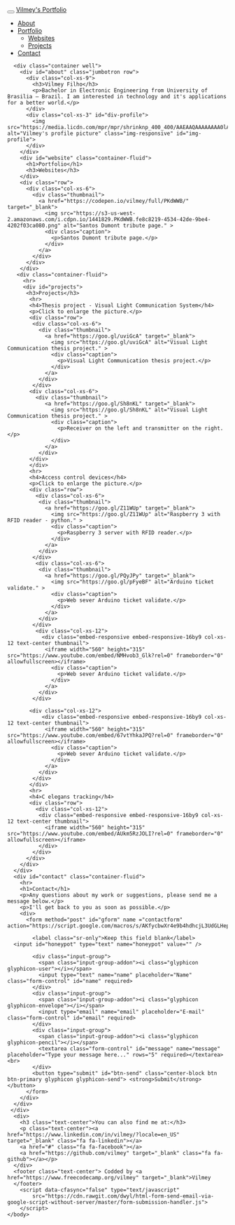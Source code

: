 
<html lang="en">
	<head>
	  <link rel="stylesheet" href="https://maxcdn.bootstrapcdn.com/bootstrap/3.3.7/css/bootstrap.min.css">
	  <link rel="stylesheet" href="https://cdnjs.cloudflare.com/ajax/libs/font-awesome/4.7.0/css/font-awesome.min.css">
	  <script src="https://ajax.googleapis.com/ajax/libs/jquery/3.2.1/jquery.min.js"></script>
	  <script src="https://maxcdn.bootstrapcdn.com/bootstrap/3.3.7/js/bootstrap.min.js"></script>
	</head>
	<body data-spy="scroll" data-target=".navbar" data-offset="50">
	  <nav class="navbar navbar-inverse navbar-fixed-top">
	    <div class="container-fluid">
	      <div class="navbar-header">
	        <button type="button" class="navbar-toggle" data-toggle="collapse" data-target="#myNavbar">
	        <span class="icon-bar"></span>
	        <span class="icon-bar"></span>
	        <span class="icon-bar"></span>                       
	      </button>
	        <a class="navbar-brand" href="#">Vilmey's Portfolio</a>
	      </div>
	      <div class="collapse navbar-collapse" id="myNavbar">
	        <ul class="nav navbar-nav navbar-right">
	          <li><a href="#about"><span class="glyphicon glyphicon-info-sign"></span> About</a></li>
	          <li class="dropdown">
	            <a class="dropdown-toggle" data-toggle="dropdown" href="#"><span class="glyphicon glyphicon-book"></span> Portfolio <span class="caret"></span></a>
	          <ul class="dropdown-menu">
	            <li><a href="#website"> Websites </a></li>
	            <li><a href="#projects"> Projects </a></li>
	            </ul>
	          </li>
	          <li><a href="#contact"><span class="glyphicon glyphicon-phone"></span> Contact</a></li>
	        </ul>
	      </div>
	    </div>
	  </nav>

	  <div class="container well">
	    <div id="about" class="jumbotron row">
	      <div class="col-xs-9">      
	        <h3>Vilmey Filho</h3>
	        <p>Bachelor in Electronic Engineering from University of Brasilia – Brazil. I am interested in technology and it's applications for a better world.</p>
	      </div>
	      <div class="col-xs-3" id="div-profile">
	        <img src="https://media.licdn.com/mpr/mpr/shrinknp_400_400/AAEAAQAAAAAAAA0lAAAAJGI2ODU4YTI1LTMxOWItNDI2Zi04ZGUxLTYzYmFkNzExYzliNA.jpg" alt="Vilmey's profile picture" class="img-responsive" id="img-profile">
	      </div>
	    </div>
	    <div id="website" class="container-fluid">
	      <h1>Portfolio</h1>
	      <h3>Websites</h3>
	    </div>
	    <div class="row">
	      <div class="col-xs-6">
	        <div class="thumbnail">
	          <a href="https://codepen.io/vilmey/full/PKdWWB/" target="_blank">
	            <img src="https://s3-us-west-2.amazonaws.com/i.cdpn.io/1441829.PKdWWB.fe8c8219-4534-42de-9be4-4202f03ca080.png" alt="Santos Dumont tribute page." >
	            <div class="caption">
	              <p>Santos Dumont tribute page.</p>
	            </div>
	          </a>
	        </div>
	      </div>
	    </div>
	   <div class="container-fluid">
	     <hr>
	     <div id="projects">
	      <h3>Projects</h3>
	       <hr>
	       <h4>Thesis project - Visual Light Communication System</h4>
	       <p>Click to enlarge the picture.</p>
	       <div class="row">
	        <div class="col-xs-6">
	          <div class="thumbnail">
	            <a href="https://goo.gl/uviGcA" target="_blank">
	              <img src="https://goo.gl/uviGcA" alt="Visual Light Communication thesis project." >
	              <div class="caption">
	                <p>Visual Light Communication thesis project.</p>
	              </div>
	            </a>
	          </div>
	        </div>
	       <div class="col-xs-6">
	         <div class="thumbnail">
	            <a href="https://goo.gl/Sh8nKL" target="_blank">
	              <img src="https://goo.gl/Sh8nKL" alt="Visual Light Communication thesis project." >
	              <div class="caption">
	                <p>Receiver on the left and transmitter on the right.</p>
	              </div>
	            </a>
	          </div>
	       </div>
	       </div>
	       <hr>
	       <h4>Access control devices</h4>
	       <p>Click to enlarge the picture.</p>
	       <div class="row">
	         <div class="col-xs-6">
	          <div class="thumbnail">
	            <a href="https://goo.gl/Z11WUp" target="_blank">
	              <img src="https://goo.gl/Z11WUp" alt="Raspberry 3 with RFID reader - python." >
	              <div class="caption">
	                <p>Raspberry 3 server with RFID reader.</p>
	              </div>
	            </a>
	          </div>
	        </div>
	         <div class="col-xs-6">
	          <div class="thumbnail">
	            <a href="https://goo.gl/PQyJPy" target="_blank">
	              <img src="https://goo.gl/pFyeBF" alt="Arduino ticket validate." >
	              <div class="caption">
	                <p>Web sever Arduino ticket validate.</p>
	              </div>
	            </a>
	          </div>
	        </div>
	         <div class="col-xs-12">
	           <div class="embed-responsive embed-responsive-16by9 col-xs-12 text-center thumbnail">
	            <iframe width="560" height="315" src="https://www.youtube.com/embed/NMHvob3_Glk?rel=0" frameborder="0" allowfullscreen></iframe>
	              <div class="caption">
	                <p>Web sever Arduino ticket validate.</p>
	              </div>
	            </a>
	          </div>
	        </div>
	       
	       <div class="col-xs-12">
	           <div class="embed-responsive embed-responsive-16by9 col-xs-12 text-center thumbnail">
	            <iframe width="560" height="315" src="https://www.youtube.com/embed/67vtYhkaJPQ?rel=0" frameborder="0" allowfullscreen></iframe>
	              <div class="caption">
	                <p>Web sever Arduino ticket validate.</p>
	              </div>
	            </a>
	          </div>
	        </div>
	       </div>
	       <hr>
	       <h4>C elegans tracking</h4>
	       <div class="row">
	         <div class="col-xs-12">
	          <div class="embed-responsive embed-responsive-16by9 col-xs-12 text-center thumbnail">
	            <iframe width="560" height="315" src="https://www.youtube.com/embed/AUkm5RzJOLI?rel=0" frameborder="0" allowfullscreen></iframe>
	          </div>
	        </div>
	      </div>
	    </div>
	  </div>
	  <div id="contact" class="container-fluid">
	    <hr>
	    <h1>Contact</h1>
	    <p>Any questions about my work or suggestions, please send me a message below.</p>
	    <p>I'll get back to you as soon as possible.</p>
	    <div>
	      <form method="post" id="gform" name ="contactform" action="https://script.google.com/macros/s/AKfycbwXr4e9b4hdhcjL3UdGLHep2p0AiiCmzXBDiVx6YxQq_gz1RjY/exec">
	        
	        <label class="sr-only">Keep this field blank</label>
	  <input id="honeypot" type="text" name="honeypot" value="" />
	        
	        <div class="input-group">
	          <span class="input-group-addon"><i class="glyphicon glyphicon-user"></i></span>
	          <input type="text" name="name" placeholder="Name" class="form-control" id="name" required>
	        </div>
	        <div class="input-group">
	          <span class="input-group-addon"><i class="glyphicon glyphicon-envelope"></i></span>
	          <input type="email" name="email" placeholder="E-mail" class="form-control" id="email" required>
	        </div>
	        <div class="input-group">
	          <span class="input-group-addon"><i class="glyphicon glyphicon-pencil"></i></span>
	          <textarea class="form-control" id="message" name="message" placeholder="Type your message here..." rows="5" required></textarea><br>
	        </div>
	        <button type="submit" id="btn-send" class="center-block btn btn-primary glyphicon glyphicon-send"> <strong>Submit</strong></button>
	      </form>
	    </div>
	  </div>
	 </div>
	  <div>
	    <h3 class="text-center">You can also find me at:</h3>
	    <p class="text-center"><a href="https://www.linkedin.com/in/vilmey/?locale=en_US" target="_blank" class="fa fa-linkedin"></a> 
	    <a href="#" class="fa fa-facebook"></a> 
	    <a href="https://github.com/vilmey" target="_blank" class="fa fa-github"></a></p>
	  </div>
	  <footer class="text-center"> Codded by <a href="https://www.freecodecamp.org/vilmey" target="_blank">Vilmey
	  </footer>
		<script data-cfasync="false" type="text/javascript"
			src="https://cdn.rawgit.com/dwyl/html-form-send-email-via-google-script-without-server/master/form-submission-handler.js">
		</script>
	</body>
</html>